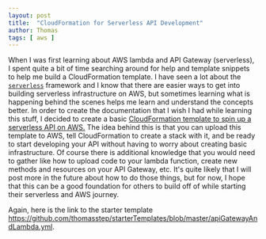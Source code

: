 ```yaml
---
layout: post
title:  "CloudFormation for Serverless API Development"
author: Thomas
tags: [ aws ]
---
```

When I was first learning about AWS lambda and API Gateway (serverless), I spent quite a bit of time searching around for help and template snippets to help me build a CloudFormation template.
I have seen a lot about the [`serverless`](https://serverless.com/) framework and I know that there are easier ways to get into building serverless infrastructure on AWS, but sometimes learning what is happening behind the scenes helps me learn and understand the concepts better.
In order to create the documentation that I wish I had while learning this stuff, I decided to create a basic [CloudFormation template to spin up a serverless API on AWS.](https://github.com/thomasstep/starterTemplates/blob/master/apiGatewayAndLambda.yml)
The idea behind this is that you can upload this template to AWS, tell CloudFormation to create a stack with it, and be ready to start developing your API without having to worry about creating basic infrastructure.
Of course there is additional knowledge that you would need to gather like how to upload code to your lambda function, create new methods and resources on your API Gateway, etc.
It's quite likely that I will post more in the future about how to do those things, but for now, I hope that this can be a good foundation for others to build off of while starting their serverless and AWS journey.

Again, here is the link to the starter template https://github.com/thomasstep/starterTemplates/blob/master/apiGatewayAndLambda.yml.
